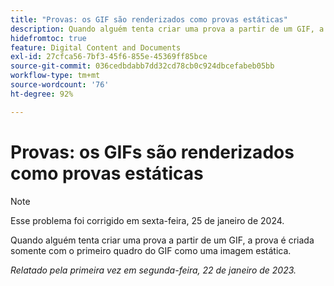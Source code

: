 ```yaml
---
title: "Provas: os GIF são renderizados como provas estáticas"
description: Quando alguém tenta criar uma prova a partir de um GIF, a prova é criada somente com o primeiro quadro do GIF como uma imagem estática.
hidefromtoc: true
feature: Digital Content and Documents
exl-id: 27cfca56-7bf3-45f6-855e-45369ff85bce
source-git-commit: 036cedbdabb7dd32cd78cb0c924dbcefabeb05bb
workflow-type: tm+mt
source-wordcount: '76'
ht-degree: 92%

---
```


# Provas: os GIFs são renderizados como provas estáticas

>[!NOTE]
>
>Esse problema foi corrigido em sexta-feira, 25 de janeiro de 2024.

Quando alguém tenta criar uma prova a partir de um GIF, a prova é criada somente com o primeiro quadro do GIF como uma imagem estática.

_Relatado pela primeira vez em segunda-feira, 22 de janeiro de 2023._
